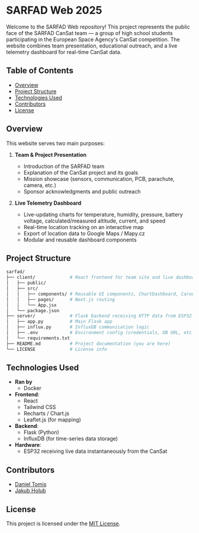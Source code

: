 # SARFAD Web 2025

Welcome to the SARFAD Web repository! This project represents the public face of the SARFAD CanSat team — a group of high school students participating in the European Space Agency's CanSat competition. The website combines team presentation, educational outreach, and a live telemetry dashboard for real-time CanSat data.

## Table of Contents
- [Overview](#overview)
- [Project Structure](#project-structure)
- [Technologies Used](#technologies-used)
- [Contributors](#contributors)
- [License](#license)

## Overview

This website serves two main purposes:

1. **Team & Project Presentation**
   - Introduction of the SARFAD team
   - Explanation of the CanSat project and its goals
   - Mission showcase (sensors, communication, PCB, parachute, camera, etc.)
   - Sponsor acknowledgments and public outreach

2. **Live Telemetry Dashboard**
   - Live-updating charts for temperature, humidity, pressure, battery voltage, calculated/measured altitude, current, and speed
   - Real-time location tracking on an interactive map
   - Export of location data to Google Maps / Mapy.cz
   - Modular and reusable dashboard components

## Project Structure

```bash
sarfad/
├── client/             # React frontend for team site and live dashboard
│   ├── public/
│   ├── src/
│   │   ├── components/ # Reusable UI components, ChartDashboard, Carousel, etc.
│   │   ├── pages/      # Next.js routing
│   │   └── App.jsx
│   └── package.json
├── server/             # Flask backend receiving HTTP data from ESP32
│   ├── app.py          # Main Flask app
│   ├── influx.py       # InfluxDB communication logic
│   ├── .env            # Environment config (credentials, DB URL, etc.)
│   └── requirements.txt
├── README.md           # Project documentation (you are here)
└── LICENSE             # License info
```

## Technologies Used

- **Ran by**
    - Docker
- **Frontend**:
    - React
    - Tailwind CSS
    - Recharts / Chart.js
    - Leaflet.js (for mapping)
- **Backend**:
    - Flask (Python)
    - InfluxDB (for time-series data storage)
- **Hardware**:
    - ESP32 receiving live data instantaneously from the CanSat

## Contributors

- [Daniel Tomis](https://github.com/tomisdaniel)
- [Jakub Holub](https://github.com/henypotter)

## License

This project is licensed under the [MIT License](LICENSE).

